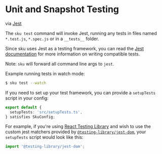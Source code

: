 # Unit and Snapshot Testing

via [Jest](https://facebook.github.io/jest/)

The `sku test` command will invoke Jest, running any tests in files named `*.test.js`, `*.spec.js` or in a `__tests__` folder.

Since sku uses Jest as a testing framework, you can read the [Jest documentation](https://facebook.github.io/jest/) for more information on writing compatible tests.

Note: `sku` will forward all command line args to `jest`.

Example running tests in watch mode:

```sh
$ sku test --watch
```

If you need to set up your test framework, you can provide a `setupTests` script in your config:

```ts
export default {
  setupTests: 'src/setupTests.ts',
} satisfies SkuConfig;
```

For example, if you're using [React Testing Library](https://testing-library.com/docs/react-testing-library/intro/) and wish to use the custom jest matchers provided by [`@testing-library/jest-dom`](https://github.com/testing-library/jest-dom), your `setupTests` script would look like this:

```ts
import '@testing-library/jest-dom';
```
